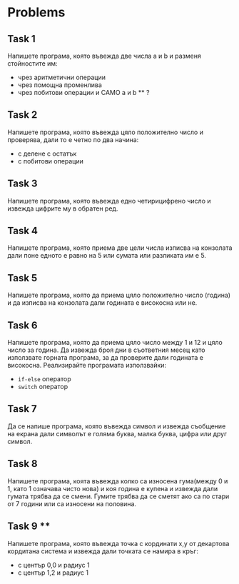 # Problems

## Task 1
Напишете програма, която въвежда две числа a и b и разменя стойностите им:
- чрез аритметични операции
- чрез помощна променлива
- чрез побитови операции и САМО а и b ** ?
  
## Task 2
Напишете програма, която въвежда цяло положително число и проверява, дали то е четно по два начина:
- с делене с остатък
- с побитови операции

## Task 3
Напишете програма, която въвежда едно четирицифрено число и извежда цифрите му в обратен ред.

## Task 4
Напишете програма, която приема две цели числа изписва на конзолата дали поне едното е равно на 5 или сумата или разликата им е 5.

## Task 5
Напишете програма, която да приема цяло положително число (година) и да изписва на конзолата дали годината е високосна или не.

## Task 6
Напишете програма, която да приема цяло число между 1 и 12 и цяло число за година. Да извежда броя дни в съответния месец като използвате горната програма, за да проверите дали годината е високосна. Реализирайте програмата използвайки:
- `if-else` оператор
- `switch` оператор

## Task 7
Да се напише програма, която въвежда символ и извежда съобщение на екрана дали символът е голяма буква, малка буква, цифра или друг символ.

## Task 8
Напишете програма, коята въвежда колко са износена гума(между 0 и 1, като 1 означава чисто нова) и коя година е купена и извежда дали гумата трябва да се смени. Гумите трябва да се сметят ако са по стари от 7 години или са износени на половина.

## Task 9 **
Напишете програма, която въвежда точка с кординати x,y от декартова кордитана система и извежда дали точката се намира в кръг:
- с център 0,0 и радиус 1
- с център 1,2 и радиус 1
